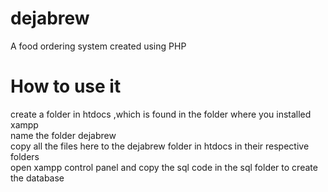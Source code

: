 # dejabrew
A food ordering system created using PHP
<h1>How to use it</h1>
create a folder in htdocs ,which is found in  the folder where you installed xampp</br>
name the folder dejabrew</br>
 copy all the files here to the dejabrew folder in htdocs in their respective folders </br>
 open xampp control panel and copy the sql code in the sql folder to create the database</br>
